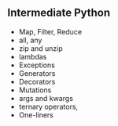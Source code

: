 ## Intermediate Python
- Map, Filter, Reduce
- all, any
- zip and unzip
- lambdas
- Exceptions
- Generators
- Decorators
- Mutations
- args and kwargs
- ternary operators,
- One-liners